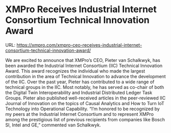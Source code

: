 # XMPro Receives Industrial Internet Consortium Technical Innovation Award

URL: https://xmpro.com/xmpro-ceo-receives-industrial-internet-consortium-technical-innovation-award/


We are excited to announce that XMPro’s CEO, Pieter van Schalkwyk, has been awarded the Industrial Internet Consortium (IIC) Technical Innovation Award.
This award recognizes the individual who made the largest contribution in the area of Technical Innovation to advance the development of the IIC.
Over the past year, Pieter has contributed to a wide range of technical groups in the IIC. Most notably, he has served as co-chair of both the Digital Twin Interoperability and Industrial Distributed Ledger Task Groups.
Pieter also published well-received articles in the peer-reviewed IIC Journal of Innovation on the topics of Causal Analytics and How to Turn IoT Technology into Operational Capability.
“I’m honored to be recognized by my peers at the Industrial Internet Consortium and to represent XMPro among the prestigious list of previous recipients from companies like Bosch SI, Intel and GE,” commented van Schalkwyk.